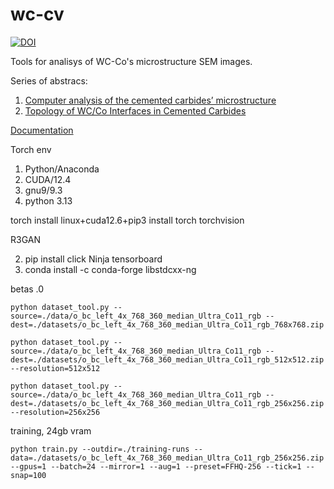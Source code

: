 wc-cv
=====
[![DOI](https://zenodo.org/badge/423016150.svg)](https://zenodo.org/badge/latestdoi/423016150)

Tools for analisys of WC-Co's microstructure SEM images. 

Series of abstracs:

1) [Computer analysis of the cemented carbides’ microstructure](https://lettersonmaterials.com/en/Readers/Article.aspx?aid=41463)
2) [Topology of WC/Co Interfaces in Cemented Carbides](https://doi.org/10.3390/ma16165560) 

 [Documentation](https://dkagramanyan.github.io/wc_cv/)


Torch env
1) Python/Anaconda
2) CUDA/12.4
3) gnu9/9.3
4) python 3.13

torch install
linux+cuda12.6+pip3 install torch torchvision

R3GAN

2) pip install click Ninja tensorboard
3) conda install -c conda-forge libstdcxx-ng

betas .0

```
python dataset_tool.py --source=./data/o_bc_left_4x_768_360_median_Ultra_Co11_rgb --dest=./datasets/o_bc_left_4x_768_360_median_Ultra_Co11_rgb_768x768.zip     
```

```
python dataset_tool.py --source=./data/o_bc_left_4x_768_360_median_Ultra_Co11_rgb --dest=./datasets/o_bc_left_4x_768_360_median_Ultra_Co11_rgb_512x512.zip --resolution=512x512
```

```
python dataset_tool.py --source=./data/o_bc_left_4x_768_360_median_Ultra_Co11_rgb --dest=./datasets/o_bc_left_4x_768_360_median_Ultra_Co11_rgb_256x256.zip --resolution=256x256
```

training, 24gb vram

```
python train.py --outdir=./training-runs --data=./datasets/o_bc_left_4x_768_360_median_Ultra_Co11_rgb_256x256.zip --gpus=1 --batch=24 --mirror=1 --aug=1 --preset=FFHQ-256 --tick=1 --snap=100
```

